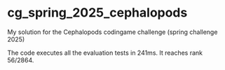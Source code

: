 # cg_spring_2025_cephalopods
My solution for the Cephalopods codingame challenge (spring challenge 2025)

The code executes all the evaluation tests in 241ms. It reaches rank 56/2864.
